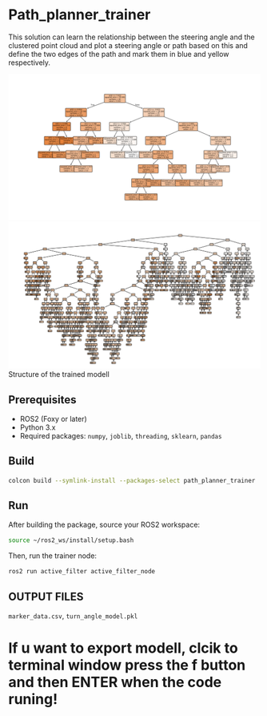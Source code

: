 # Path_planner_trainer
This solution can learn the relationship between the steering angle and the clustered point cloud and plot a steering angle or path based on this and define the two edges of the path and mark them in blue and yellow respectively. 

![alt text](a1.png)
![alt text](a2.png)
Structure of the trained modell 
## Prerequisites

- ROS2 (Foxy or later)
- Python 3.x
- Required packages: `numpy`, `joblib`, `threading`, `sklearn`, `pandas`

## Build


```bash
colcon build --symlink-install --packages-select path_planner_trainer
```

## Run

After building the package, source your ROS2 workspace:

```bash
source ~/ros2_ws/install/setup.bash
```

Then, run the trainer node:

```bash
ros2 run active_filter active_filter_node                      
```

## OUTPUT FILES

`marker_data.csv`, `turn_angle_model.pkl`

# If u want to export modell, clcik to terminal window press the f button and then ENTER when the code runing!

